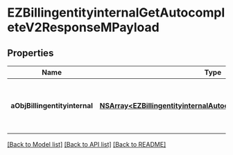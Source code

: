 # EZBillingentityinternalGetAutocompleteV2ResponseMPayload

## Properties
Name | Type | Description | Notes
------------ | ------------- | ------------- | -------------
**aObjBillingentityinternal** | [**NSArray&lt;EZBillingentityinternalAutocompleteElementResponse&gt;***](EZBillingentityinternalAutocompleteElementResponse.md) | An array of Billingentityinternal object containing the description, ID and active status about the element. | 

[[Back to Model list]](../README.md#documentation-for-models) [[Back to API list]](../README.md#documentation-for-api-endpoints) [[Back to README]](../README.md)


